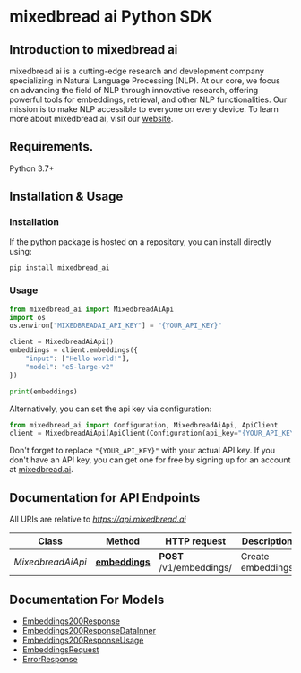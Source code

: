 # mixedbread ai Python SDK

## Introduction to mixedbread ai
mixedbread ai is a cutting-edge research and development company specializing in Natural Language Processing (NLP). At our core, we focus on advancing the field of NLP through innovative research, offering powerful tools for embeddings, retrieval, and other NLP functionalities. Our mission is to make NLP accessible to everyone on every device. To learn more about mixedbread ai, visit our [website](https://mixedbread.ai/).


## Requirements.

Python 3.7+

## Installation & Usage
### Installation

If the python package is hosted on a repository, you can install directly using:

```sh
pip install mixedbread_ai
```

### Usage

```python
from mixedbread_ai import MixedbreadAiApi
import os
os.environ["MIXEDBREADAI_API_KEY"] = "{YOUR_API_KEY}"

client = MixedbreadAiApi()
embeddings = client.embeddings({
    "input": ["Hello world!"],
    "model": "e5-large-v2"
})

print(embeddings)
```

Alternatively, you can set the api key via configuration:
```python
from mixedbread_ai import Configuration, MixedbreadAiApi, ApiClient
client = MixedbreadAiApi(ApiClient(Configuration(api_key="{YOUR_API_KEY}", retries=5)))
```

Don't forget to replace `"{YOUR_API_KEY}"` with your actual API key. If you don't have an API key, you can get one for free by signing up for an account at [mixedbread.ai](https://mixedbread.ai/).

## Documentation for API Endpoints

All URIs are relative to *https://api.mixedbread.ai*

Class | Method | HTTP request | Description
------------ | ------------- | ------------- | -------------
*MixedbreadAiApi* | [**embeddings**](docs/MixedbreadAiApi.md#embeddings) | **POST** /v1/embeddings/ | Create embeddings


## Documentation For Models

 - [Embeddings200Response](docs/Embeddings200Response.md)
 - [Embeddings200ResponseDataInner](docs/Embeddings200ResponseDataInner.md)
 - [Embeddings200ResponseUsage](docs/Embeddings200ResponseUsage.md)
 - [EmbeddingsRequest](docs/EmbeddingsRequest.md)
 - [ErrorResponse](docs/ErrorResponse.md)


